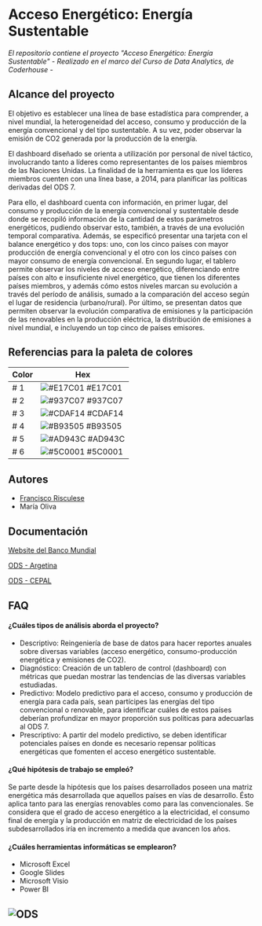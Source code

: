 # Acceso Energético: Energía Sustentable

*El repositorio contiene el proyecto "Acceso Energético: Energía Sustentable" - Realizado en el marco del Curso de Data Analytics, de Coderhouse -*

## Alcance del proyecto

El objetivo es establecer una línea de base estadística para comprender, a nivel mundial, la heterogeneidad del acceso, consumo y producción de la energía convencional y del tipo sustentable. A su vez, poder observar la emisión de CO2 generada por la producción de la energía.

El dashboard diseñado se orienta a utilización por personal de nivel táctico, involucrando tanto a líderes como representantes de los países miembros de las Naciones Unidas. La finalidad de la herramienta es que los líderes miembros cuenten con una línea base, a 2014, para planificar las políticas derivadas del ODS 7.

Para ello, el dashboard cuenta con información, en primer lugar, del consumo y producción de la energía convencional y sustentable desde donde se recopiló información de la cantidad de estos parámetros energéticos, pudiendo observar esto, también, a través de una evolución temporal comparativa. Además, se especificó presentar una tarjeta con el balance energético y dos tops: uno, con los cinco países con mayor producción de energía convencional y el otro con los cinco países con mayor consumo de energía convencional. En segundo lugar, el tablero permite observar los niveles de acceso energético, diferenciando entre países con alto e insuficiente nivel energético, que tienen los diferentes países miembros, y además cómo estos niveles marcan su evolución a través del período de análisis, sumado a la comparación del acceso según el lugar de residencia (urbano/rural). Por último, se presentan datos que permiten observar la evolución comparativa de emisiones y la participación de las renovables en la producción eléctrica, la distribución de emisiones a nivel mundial, e incluyendo un top cinco de países emisores.

## Referencias para la paleta de colores

| Color             | Hex                                                                |
| ----------------- | ------------------------------------------------------------------ |
| # 1 | ![#E17C01](https://via.placeholder.com/10/E17C01?text=+) #E17C01 |
| # 2 | ![#937C07](https://via.placeholder.com/10/937C07?text=+) #937C07 |
| # 3 | ![#CDAF14](https://via.placeholder.com/10/CDAF14?text=+) #CDAF14 |
| # 4 | ![#B93505](https://via.placeholder.com/10/B93505?text=+) #B93505 |
| # 5 | ![#AD943C](https://via.placeholder.com/10/AD943C?text=+) #AD943C |
| # 6 | ![#5C0001](https://via.placeholder.com/10/5C0001?text=+) #5C0001 |


## Autores

- [Francisco Risculese](https://www.linkedin.com/in/francisco-risculese/)
- María Oliva


## Documentación

[Website del Banco Mundial](https://data.worldbank.org)

[ODS - Argetina](https://www.argentina.gob.ar/politicassociales/ods/institucional/17objetivos)

[ODS - CEPAL](https://www.cepal.org/es/temas/agenda-2030-desarrollo-sostenible/objetivos-desarrollo-sostenible-ods)


## FAQ

#### ¿Cuáles tipos de análisis aborda el proyecto?

- Descriptivo: Reingeniería de base de datos para hacer reportes anuales sobre diversas variables (acceso energético, consumo-producción energética y emisiones de CO2).
- Diagnóstico: Creación de un tablero de control (dashboard) con métricas que puedan mostrar las tendencias de las diversas variables estudiadas.
- Predictivo: Modelo predictivo para el acceso, consumo y producción de energía para cada país, sean partícipes las energías del tipo convencional o renovable, para identificar cuáles de estos países deberían profundizar en mayor proporción sus políticas para adecuarlas al ODS 7.
- Prescriptivo: A partir del modelo predictivo, se deben identificar potenciales países en donde es necesario repensar políticas energéticas que fomenten el acceso energético sustentable.

#### ¿Qué hipótesis de trabajo se empleó?

Se parte desde la hipótesis que los países desarrollados poseen una matriz energética más desarrollada que aquellos países en vías de desarrollo. Ésto aplica tanto para las energías renovables como para las convencionales.
Se considera que el grado de acceso energético a la electricidad, el consumo final de energía y la producción en matriz de electricidad de los países subdesarrollados iría en incremento a medida que avancen los años.

#### ¿Cuáles herramientas informáticas se emplearon?

- Microsoft Excel
- Google Slides
- Microsoft Visio
- Power BI

![ODS](https://github.com/FRTalas99/frtalas99/assets/147644289/84d3f948-148a-4b26-8c8d-faafc136450c)
---
